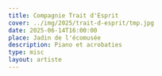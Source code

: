 ```yaml
---
title: Compagnie Trait d'Esprit
cover: ../img/2025/trait-d-esprit/tmp.jpg
date: 2025-06-14T16:00:00
place: Jadin de l'écomusée
description: Piano et acrobaties
type: misc
layout: artiste
---
```

